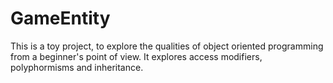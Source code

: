 GameEntity
==========

This is a toy project, to explore the qualities of object oriented programming from a beginner's point of view. It explores access modifiers, polyphormisms and inheritance.
